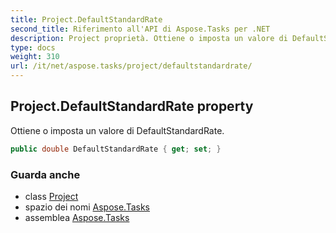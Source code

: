 ```yaml
---
title: Project.DefaultStandardRate
second_title: Riferimento all'API di Aspose.Tasks per .NET
description: Project proprietà. Ottiene o imposta un valore di DefaultStandardRate.
type: docs
weight: 310
url: /it/net/aspose.tasks/project/defaultstandardrate/
---
```

## Project.DefaultStandardRate property

Ottiene o imposta un valore di DefaultStandardRate.

```csharp
public double DefaultStandardRate { get; set; }
```

### Guarda anche

* class [Project](../)
* spazio dei nomi [Aspose.Tasks](../../project/)
* assemblea [Aspose.Tasks](../../../)



